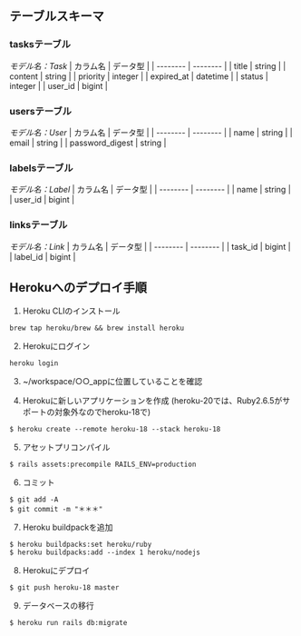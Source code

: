## テーブルスキーマ

### tasksテーブル
*モデル名：Task*
| カラム名 | データ型 |
| -------- | -------- |
| title | string |
| content | string |
| priority | integer |
| expired_at | datetime |
| status | integer |
| user_id | bigint |

### usersテーブル
*モデル名：User*
| カラム名 | データ型 |
| -------- | -------- |
| name | string |
| email | string |
| password_digest | string |

### labelsテーブル
*モデル名：Label*
| カラム名 | データ型 |
| -------- | -------- |
| name | string |
| user_id | bigint |

### linksテーブル
*モデル名：Link*
| カラム名 | データ型 |
| -------- | -------- |
| task_id | bigint |
| label_id | bigint |


## Herokuへのデプロイ手順

1. Heroku CLIのインストール
```
brew tap heroku/brew && brew install heroku
```

2. Herokuにログイン
```
heroku login
```

3. ~/workspace/○○_appに位置していることを確認

4. Herokuに新しいアプリケーションを作成
(heroku-20では、Ruby2.6.5がサポートの対象外なのでheroku-18で)
```
$ heroku create --remote heroku-18 --stack heroku-18
```

5. アセットプリコンパイル
```
$ rails assets:precompile RAILS_ENV=production
```

6. コミット
```
$ git add -A
$ git commit -m "＊＊＊"
```

7. Heroku buildpackを追加
```
$ heroku buildpacks:set heroku/ruby
$ heroku buildpacks:add --index 1 heroku/nodejs
```

8. Herokuにデプロイ
```
$ git push heroku-18 master
```

9. データベースの移行
```
$ heroku run rails db:migrate
```
